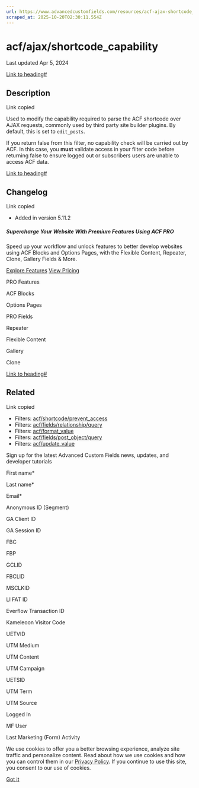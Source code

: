 ```yaml
---
url: https://www.advancedcustomfields.com/resources/acf-ajax-shortcode_capability
scraped_at: 2025-10-20T02:30:11.554Z
---
```


# acf/ajax/shortcode\_capability

Last updated Apr 5, 2024

[Link to heading#](https://www.advancedcustomfields.com/resources/acf-ajax-shortcode_capability/#description)

## Description

Link copied

Used to modify the capability required to parse the ACF shortcode over AJAX requests, commonly used by third party site builder plugins. By default, this is set to `edit_posts`.

If you return false from this filter, no capability check will be carried out by ACF. In this case, you **must** validate access in your filter code before returning false to ensure logged out or subscribers users are unable to access ACF data.

[Link to heading#](https://www.advancedcustomfields.com/resources/acf-ajax-shortcode_capability/#changelog)

## Changelog

Link copied

- Added in version 5.11.2

##### Supercharge Your Website With Premium Features Using ACF PRO

Speed up your workflow and unlock features to better develop websites using ACF Blocks and Options Pages, with the Flexible Content, Repeater,
Clone, Gallery Fields & More.


[Explore Features](https://www.advancedcustomfields.com/pro/) [View Pricing](https://www.advancedcustomfields.com/pro/#pricing-table/)

PRO Features

ACF Blocks

Options Pages

PRO Fields

Repeater

Flexible Content

Gallery

Clone

[Link to heading#](https://www.advancedcustomfields.com/resources/acf-ajax-shortcode_capability/#related)

## Related

Link copied

- Filters: [acf/shortcode/prevent\_access](https://www.advancedcustomfields.com/resources/acf-shortcode-prevent_access/)
- Filters: [acf/fields/relationship/query](https://www.advancedcustomfields.com/resources/acf-fields-relationship-query/)
- Filters: [acf/format\_value](https://www.advancedcustomfields.com/resources/acf-format_value/)
- Filters: [acf/fields/post\_object/query](https://www.advancedcustomfields.com/resources/acf-fields-post_object-query/)
- Filters: [acf/update\_value](https://www.advancedcustomfields.com/resources/acf-update_value/)

Sign up for the latest Advanced Custom Fields news, updates, and developer tutorials

First name\*

Last name\*

Email\*

Anonymous ID (Segment)

GA Client ID

GA Session ID

FBC

FBP

GCLID

FBCLID

MSCLKID

LI FAT ID

Everflow Transaction ID

Kameleoon Visitor Code

UETVID

UTM Medium

UTM Content

UTM Campaign

UETSID

UTM Term

UTM Source

Logged In

MF User

Last Marketing (Form) Activity

We use cookies to offer you a better browsing experience, analyze site traffic and personalize content. Read about how we use cookies and how you can control them in our [Privacy Policy](https://wpengine.com/legal/privacy/). If you continue to use this site, you consent to our use of cookies.

[Got it](https://www.advancedcustomfields.com/resources/acf-ajax-shortcode_capability/#)